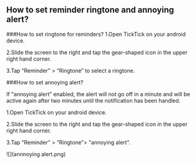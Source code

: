 ## How to set reminder ringtone and annoying alert?
###How to set ringtone for reminders?
1.Open TickTick on your android device.

2.Slide the screen to the right and tap the gear-shaped icon in the upper right hand corner.

3.Tap “Reminder” > “Ringtone” to select a ringtone. 

###How to set annoying alert?

If "annoying alert" enabled, the alert will not go off in a minute and will be active again after two minutes until the notification has been handled.

1.Open TickTick on your android device.

2.Slide the screen to the right and tap the gear-shaped icon in the upper right hand corner.

3.Tap “Reminder” > “Ringtone"> "annoying alert".


![](annnoying alert.png)





